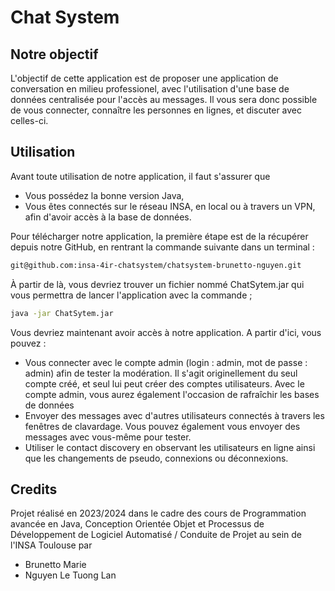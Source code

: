 # Chat System

## Notre objectif

L'objectif de cette application est de proposer une application de conversation en milieu professionel, avec l'utilisation d'une base de données centralisée pour l'accès au messages. Il vous sera donc possible de vous connecter, connaître les personnes en lignes, et discuter avec celles-ci.

## Utilisation

Avant toute utilisation de notre application, il faut s'assurer que 

- Vous possédez la bonne version Java,
- Vous êtes connectés sur le réseau INSA, en local ou à travers un VPN, afin d'avoir accès à la base de données.


Pour télécharger notre application, la première étape est de la récupérer depuis notre GitHub, en rentrant la commande suivante dans un terminal :

```bash
git@github.com:insa-4ir-chatsystem/chatsystem-brunetto-nguyen.git
```

À partir de là, vous devriez trouver un fichier nommé ChatSytem.jar qui vous permettra de lancer l'application avec la commande ;


```bash
java -jar ChatSytem.jar
```

Vous devriez maintenant avoir accès à notre application. A partir d'ici, vous pouvez :

- Vous connecter avec le compte admin (login : admin, mot de passe : admin) afin de tester la modération. Il s'agit originellement du seul compte créé, et seul lui peut créer des comptes utilisateurs. Avec le compte admin, vous aurez également l'occasion de rafraîchir les bases de données
- Envoyer des messages avec d'autres utilisateurs connectés à travers les fenêtres de clavardage. Vous pouvez également vous envoyer des messages avec vous-même pour tester.
- Utiliser le contact discovery en observant les utilisateurs en ligne ainsi que les changements de pseudo, connexions ou déconnexions.


## Credits

Projet réalisé en 2023/2024 dans le cadre des cours de Programmation avancée en Java, Conception Orientée Objet et Processus de Développement de Logiciel Automatisé / Conduite de Projet au sein de l'INSA Toulouse par 
- Brunetto Marie
- Nguyen Le Tuong Lan
